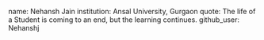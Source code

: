 name: Nehansh Jain
institution: Ansal University, Gurgaon
quote: The life of a Student is coming to an end, but the learning continues.
github_user: Nehanshj
